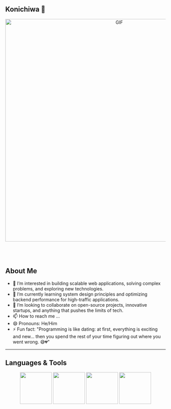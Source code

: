 ## Konichiwa 👋
<div align="center">
<img hight="300" width="700" alt="GIF" align="center" src="https://github.com/Xx-Ashutosh-xX/Xx-Ashutosh-xX/blob/master/assets/208593.gif">
</div>

</br>
</br>
</br>

## About Me
- 👀 I’m interested in building scalable web applications, solving complex problems, and exploring new technologies.
- 🌱 I’m currently learning system design principles and optimizing backend performance for high-traffic applications.
- 💞️ I’m looking to collaborate on open-source projects, innovative startups, and anything that pushes the limits of tech.
- 📫 How to reach me ...
- 😄 Pronouns: He/Him
- ⚡ Fun fact: "Programming is like dating: at first, everything is exciting and new… then you spend the rest of your time figuring out where you went wrong. 😅💔"

---

## Languages & Tools
<div align="center">
  <img src="https://user-images.githubusercontent.com/74038190/212257454-16e3712e-945a-4ca2-b238-408ad0bf87e6.gif" width="100">
  <img src="https://user-images.githubusercontent.com/74038190/212257472-08e52665-c503-4bd9-aa20-f5a4dae769b5.gif" width="100">
  <img src="https://user-images.githubusercontent.com/74038190/212257467-871d32b7-e401-42e8-a166-fcfd7baa4c6b.gif" width="100">
  <img src="https://github.com/user-attachments/assets/9f89bcf8-86cb-45b3-ac19-703710204b5f" width="100" >
</div>


<!---
Brianjoseph8132/Brianjoseph8132 is a ✨ special ✨ repository because its `README.md` (this file) appears on your GitHub profile.
You can click the Preview link to take a look at your changes.
--->
